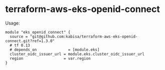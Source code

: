 # terraform-aws-eks-openid-connect

Usage:

```hcl-terraform
module "eks_openid_connect" {
  source = "git@github.com:kabisa/terraform-aws-eks-openid-connect.git?ref=1.3.0"
  # tf 0.13
  # depends_on              = [module.eks]
  cluster_oidc_issuer_url = module.eks.cluster_oidc_issuer_url
  region                  = var.region
}
```
